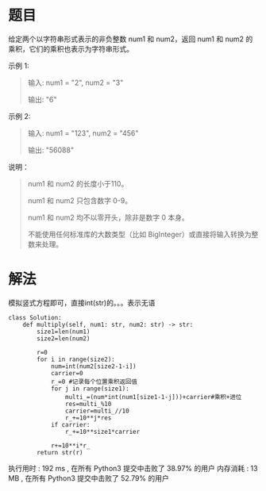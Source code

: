 # 题目
给定两个以字符串形式表示的非负整数 num1 和 num2，返回 num1 和 num2 的乘积，它们的乘积也表示为字符串形式。

示例 1:

> 输入: num1 = "2", num2 = "3"
>
> 输出: "6"

示例 2:

> 输入: num1 = "123", num2 = "456"
>
> 输出: "56088"

说明：

> num1 和 num2 的长度小于110。
>
> num1 和 num2 只包含数字 0-9。
>
> num1 和 num2 均不以零开头，除非是数字 0 本身。
>
> 不能使用任何标准库的大数类型（比如 BigInteger）或直接将输入转换为整数来处理。

# 解法
模拟竖式方程即可，直接int(str)的。。。表示无语

```
class Solution:
    def multiply(self, num1: str, num2: str) -> str:
        size1=len(num1)
        size2=len(num2)
        
        r=0 
        for i in range(size2):
            num=int(num2[size2-1-i])
            carrier=0
            r_=0 #记录每个位置乘积返回值 
            for j in range(size1):
                multi_=(num*int(num1[size1-1-j]))+carrier#乘积+进位
                res=multi_%10
                carrier=multi_//10
                r_+=10**j*res
            if carrier:
                r_+=10**size1*carrier
            
            r+=10**i*r_
        return str(r)
```

执行用时 :
192 ms
, 在所有 Python3 提交中击败了
38.97%
的用户
内存消耗 :
13 MB
, 在所有 Python3 提交中击败了
52.79%
的用户
